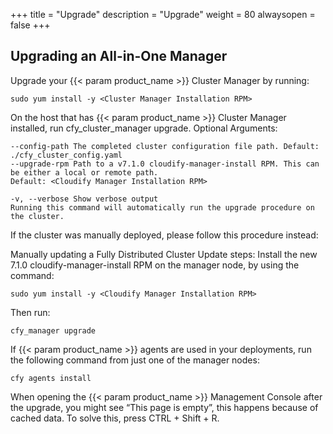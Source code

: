 +++
title = "Upgrade"
description = "Upgrade"
weight = 80
alwaysopen = false
+++

## Upgrading an All-in-One Manager
        
Upgrade your {{< param product_name >}} Cluster Manager by running:
```
sudo yum install -y <Cluster Manager Installation RPM>
```

On the host that has {{< param product_name >}} Cluster Manager installed, run cfy_cluster_manager upgrade. 
Optional Arguments: 
```
--config-path The completed cluster configuration file path. Default: ./cfy_cluster_config.yaml
--upgrade-rpm Path to a v7.1.0 cloudify-manager-install RPM. This can be either a local or remote path.
Default: <Cloudify Manager Installation RPM>

-v, --verbose Show verbose output
Running this command will automatically run the upgrade procedure on the cluster. 
```

If the cluster was manually deployed, please follow this procedure instead:

Manually updating a Fully Distributed Cluster
Update steps:
Install the new 7.1.0 cloudify-manager-install RPM on the manager node, by using the command: 
```
sudo yum install -y <Cloudify Manager Installation RPM> 
```

Then run:
```
cfy_manager upgrade
```

If {{< param product_name >}} agents are used in your deployments, run the following command from just one of the manager nodes:
```
cfy agents install
```

When opening the {{< param product_name >}} Management Console after the upgrade, you might see “This page is empty”, this happens because of cached data. To solve this, press CTRL + Shift + R.